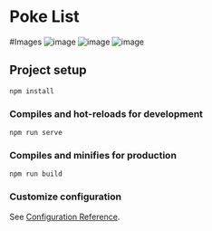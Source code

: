 # Poke List

#Images
![image](https://user-images.githubusercontent.com/96210622/218266078-e2648275-aeda-4417-b820-ab7926fcbd5b.png)
![image](https://user-images.githubusercontent.com/96210622/218266086-84145cb4-3f1e-4d87-83e6-d7075526310e.png)
![image](https://user-images.githubusercontent.com/96210622/218266093-7a377f38-2c84-4890-a5ae-413989f1fb4a.png)


## Project setup
```
npm install
```

### Compiles and hot-reloads for development
```
npm run serve
```

### Compiles and minifies for production
```
npm run build
```

### Customize configuration
See [Configuration Reference](https://cli.vuejs.org/config/).
